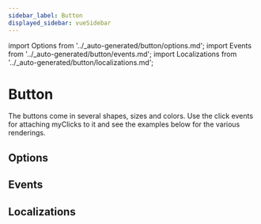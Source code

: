 ```yaml
---
sidebar_label: Button
displayed_sidebar: vueSidebar
---
```


import Options from '../\_auto-generated/button/options.md';
import Events from '../\_auto-generated/button/events.md';
import Localizations from '../\_auto-generated/button/localizations.md';

# Button

The buttons come in several shapes, sizes and colors. Use the click events for attaching myClicks to it and see the examples below for the various renderings.

<div className="option-list">

## Options

<Options />

## Events

<Events />

## Localizations

<Localizations />

</div>